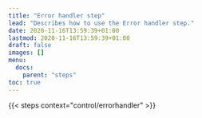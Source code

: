 ```yaml
---
title: "Error handler step"
lead: "Describes how to use the Error handler step."
date: 2020-11-16T13:59:39+01:00
lastmod: 2020-11-16T13:59:39+01:00
draft: false
images: []
menu:
  docs:
    parent: "steps"
toc: true
---
```


{{< steps context="control/errorhandler" >}}
